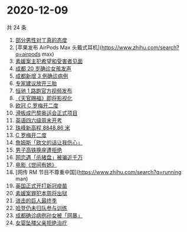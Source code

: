 # 2020-12-09

共 24 条

<!-- BEGIN -->
<!-- 最后更新时间 Wed Dec 09 2020 18:04:41 GMT+0800 (CST) -->
1. [部分男性对丁真的态度](https://www.zhihu.com/search?q=丁真)
1. [苹果发布 AirPods Max 头戴式耳机](https://www.zhihu.com/search?q=airpods max)
1. [素媛案主犯希望和受害者见面](https://www.zhihu.com/search?q=素媛案)
1. [成都 20 岁确诊女孩发声](https://www.zhihu.com/search?q=成都孙女)
1. [成都新增 3 例确诊病例](https://www.zhihu.com/search?q=成都新增)
1. [专家建议放开三胎](https://www.zhihu.com/search?q=三胎)
1. [恒驰 1 路跑官方视频发布](https://www.zhihu.com/search?q=恒驰)
1. [《天官赐福》即将影视化](https://www.zhihu.com/search?q=天官赐福)
1. [欧冠 C 罗梅开二度](https://www.zhihu.com/search?q=巴萨)
1. [滑板成巴黎奥运会正式项目](https://www.zhihu.com/search?q=滑板巴黎奥运会)
1. [英语四六级周末开考](https://www.zhihu.com/search?q=四六级)
1. [珠峰新高程 8848.86 米](https://www.zhihu.com/search?q=珠峰)
1. [C 罗梅开二度](https://www.zhihu.com/search?q=巴萨)
1. [詹姆斯「欧文的话让我伤心」](https://www.zhihu.com/search?q=詹姆斯)
1. [男子高铁换座遭拒绝](https://www.zhihu.com/search?q=男子高铁换座)
1. [网恋遇「杀猪盘」被骗近千万](https://www.zhihu.com/search?q=杀猪盘)
1. [电影《世间有她》](https://www.zhihu.com/search?q=世间有她)
1. [网传 RM 节目不尊重中国](https://www.zhihu.com/search?q=running man)
1. [英国正式开打新冠疫苗](https://www.zhihu.com/search?q=辉瑞疫苗)
1. [素媛案罪犯本周将出狱](https://www.zhihu.com/search?q=素媛案)
1. [进击的巨人最终季](https://www.zhihu.com/search?q=进击的巨人最终季)
1. [哈登仍未归队参与训练](https://www.zhihu.com/search?q=哈登)
1. [成都确诊病例孙女被「网暴」](https://www.zhihu.com/search?q=成都孙女)
1. [女婴坠楼父亲拒绝治疗](https://www.zhihu.com/search?q=女婴坠楼)
<!-- END -->
